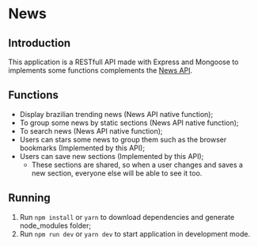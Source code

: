 # News

## Introduction

This application is a RESTfull API made with Express and Mongoose to implements some functions complements the [News API](https://newsapi.org/).

## Functions

- Display brazilian trending news (News API native function);
- To group some news by static sections (News API native function);
- To search news (News API native function);
- Users can stars some news to group them such as the browser bookmarks (Implemented by this API);
- Users can save new sections (Implemented by this API);
  - These sections are shared, so when a user changes and saves a new section, everyone else will be able to see it too.

## Running

1. Run `npm install` or `yarn` to download dependencies and generate node_modules folder;
2. Run `npm run dev` or `yarn dev` to start application in development mode.
